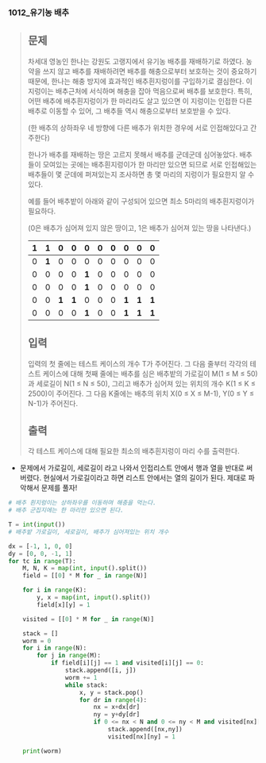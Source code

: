 ### 1012_유기농 배추

> ## 문제
>
> 차세대 영농인 한나는 강원도 고랭지에서 유기농 배추를 재배하기로 하였다. 농약을 쓰지 않고 배추를 재배하려면 배추를 해충으로부터 보호하는 것이 중요하기 때문에, 한나는 해충 방지에 효과적인 배추흰지렁이를 구입하기로 결심한다. 이 지렁이는 배추근처에 서식하며 해충을 잡아 먹음으로써 배추를 보호한다. 특히, 어떤 배추에 배추흰지렁이가 한 마리라도 살고 있으면 이 지렁이는 인접한 다른 배추로 이동할 수 있어, 그 배추들 역시 해충으로부터 보호받을 수 있다.
>
> (한 배추의 상하좌우 네 방향에 다른 배추가 위치한 경우에 서로 인접해있다고 간주한다)
>
> 한나가 배추를 재배하는 땅은 고르지 못해서 배추를 군데군데 심어놓았다. 배추들이 모여있는 곳에는 배추흰지렁이가 한 마리만 있으면 되므로 서로 인접해있는 배추들이 몇 군데에 퍼져있는지 조사하면 총 몇 마리의 지렁이가 필요한지 알 수 있다.
>
> 예를 들어 배추밭이 아래와 같이 구성되어 있으면 최소 5마리의 배추흰지렁이가 필요하다.
>
> (0은 배추가 심어져 있지 않은 땅이고, 1은 배추가 심어져 있는 땅을 나타낸다.)
>
> | **1** | **1** | 0     | 0     | 0     | 0    | 0    | 0     | 0     | 0     |
> | ----- | ----- | ----- | ----- | ----- | ---- | ---- | ----- | ----- | ----- |
> | 0     | **1** | 0     | 0     | 0     | 0    | 0    | 0     | 0     | 0     |
> | 0     | 0     | 0     | 0     | **1** | 0    | 0    | 0     | 0     | 0     |
> | 0     | 0     | 0     | 0     | **1** | 0    | 0    | 0     | 0     | 0     |
> | 0     | 0     | **1** | **1** | 0     | 0    | 0    | **1** | **1** | **1** |
> | 0     | 0     | 0     | 0     | **1** | 0    | 0    | **1** | **1** | **1** |
>
> ## 입력
>
> 입력의 첫 줄에는 테스트 케이스의 개수 T가 주어진다. 그 다음 줄부터 각각의 테스트 케이스에 대해 첫째 줄에는 배추를 심은 배추밭의 가로길이 M(1 ≤ M ≤ 50)과 세로길이 N(1 ≤ N ≤ 50), 그리고 배추가 심어져 있는 위치의 개수 K(1 ≤ K ≤ 2500)이 주어진다. 그 다음 K줄에는 배추의 위치 X(0 ≤ X ≤ M-1), Y(0 ≤ Y ≤ N-1)가 주어진다.
>
> ## 출력
>
> 각 테스트 케이스에 대해 필요한 최소의 배추흰지렁이 마리 수를 출력한다.





- 문제에서 가로길이, 세로길이 라고 나와서 인접리스트 안에서 행과 열을 반대로 써버렸다. 현실에서 가로길이라고 하면 리스트 안에서는 열의 길이가 된다. 제대로 파악해서 문제를 풀자!

```python
# 배추 흰지렁이는 상하좌우를 이동하며 해충을 먹는다.
# 배추 군집지에는 한 마리만 있으면 된다.

T = int(input())
# 배추밭 가로길이, 세로길이, 배추가 심어져있는 위치 개수

dx = [-1, 1, 0, 0]
dy = [0, 0, -1, 1]
for tc in range(T):
    M, N, K = map(int, input().split())
    field = [[0] * M for _ in range(N)]

    for i in range(K):
        y, x = map(int, input().split())
        field[x][y] = 1

    visited = [[0] * M for _ in range(N)]

    stack = []
    worm = 0
    for i in range(N):
        for j in range(M):
            if field[i][j] == 1 and visited[i][j] == 0:
                stack.append([i, j])
                worm += 1
                while stack:
                    x, y = stack.pop()
                    for dr in range(4):
                        nx = x+dx[dr]
                        ny = y+dy[dr]
                        if 0 <= nx < N and 0 <= ny < M and visited[nx][ny] == 0 and field[nx][ny] == 1:
                            stack.append([nx,ny])
                            visited[nx][ny] = 1

    print(worm)
```

